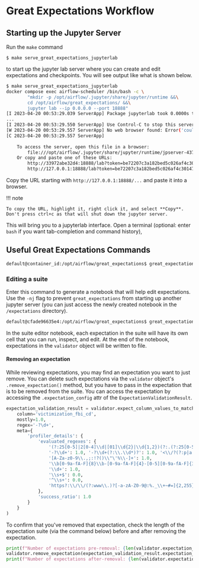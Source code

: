 # Great Expectations Workflow

## Starting up the Jupyter Server

Run the `make` command 

```$ make serve_great_expectations_jupyterlab```

to start up the jupyter lab server where you can create and edit expectations and checkpoints. You will see output like what is shown below. 

```bash
$ make serve_great_expectations_jupyterlab 
docker compose exec airflow-scheduler /bin/bash -c \
        "mkdir -p /opt/airflow/.jupyter/share/jupyter/runtime &&\
        cd /opt/airflow/great_expectations/ &&\
        jupyter lab --ip 0.0.0.0 --port 18888"
[I 2023-04-20 00:53:29.039 ServerApp] Package jupyterlab took 0.0000s to import
...
[I 2023-04-20 00:53:29.550 ServerApp] Use Control-C to stop this server and shut down all kernels (twice to skip confirmation).
[W 2023-04-20 00:53:29.557 ServerApp] No web browser found: Error('could not locate runnable browser').
[C 2023-04-20 00:53:29.557 ServerApp] 
    
    To access the server, open this file in a browser:
        file:///opt/airflow/.jupyter/share/jupyter/runtime/jpserver-437-open.html
    Or copy and paste one of these URLs:
        http://33972abe32d4:18888/lab?token=be72207c3a182bed5c026af4c3014765250e98e0f8994d9c
        http://127.0.0.1:18888/lab?token=be72207c3a182bed5c026af4c3014765250e98e0f8994d9c
```

Copy the URL starting with `http://127.0.0.1:18888/...` and paste it into a browser.

!!! note

    To copy the URL, highlight it, right click it, and select **Copy**. Don't press ctrl+c as that will shut down the jupyter server.

This will bring you to a jupyterlab interface. Open a terminal (optional: enter `bash` if you want tab-completion and command history), 

## Useful Great Expectations Commands

```bash
default@container_id:/opt/airflow/great_expectations$ great_expectations suite list
```

### Editing a suite

Enter this command to generate a notebook that will help edit expectations. Use the `-nj` flag to prevent `great_expectations` from starting up another jupyter server (you can just access the newly created notebook in the `/expectations` directory).

```bash
default@cfade96635e4:/opt/airflow/great_expectations$ great_expectations suite edit data_raw.temp_chicago_homicide_and_shooting_victimizations.warning -nj
```

In the suite editor notebook, each expectation in the suite will have its own cell that you can run, inspect, and edit. At the end of the notebook, expectations in the `validator` object will be written to file.

#### Removing an expectation

While reviewing expectations, you may find an expectation you want to just remove. You can delete such expectations via the `validator` object's `.remove_expectation()` method, but you have to pass in the expectation that is to be removed from the suite. You can access the expectation by accessing the `.expectation_config` attr of the `ExpectationValidationResult`.


```python
expectation_validation_result = validator.expect_column_values_to_match_regex(
    column='victimization_fbi_cd',
    mostly=1.0,
    regex='-?\d+',
    meta={
        'profiler_details': {
            'evaluated_regexes': {
                '(?:25[0-5]|2[0-4]\\d|[01]\\d{2}|\\d{1,2})(?:.(?:25[0-5]|2[0-4]\\d|[01]\\d{2}|\\d{1,2})){3}': 0.0,
                '-?\\d+': 1.0, '-?\\d+(?:\\.\\d*)?': 1.0, '<\\/?(?:p|a|b|img)(?: \\/)?>': 0.0,
                '[A-Za-z0-9\\.,;:!?()\\"\'%\\-]+': 1.0,
                '\\b[0-9a-fA-F]{8}\\b-[0-9a-fA-F]{4}-[0-5][0-9a-fA-F]{3}-[089ab][0-9a-fA-F]{3}-\\b[0-9a-fA-F]{12}\\b ': 0.0,
                '\\d+': 1.0,
                '\\s+$': 0.0,
                '^\\s+': 0.0,
                'https?:\\/\\/(?:www\\.)?[-a-zA-Z0-9@:%._\\+~#=]{2,255}\\.[a-z]{2,6}\\b(?:[-a-zA-Z0-9@:%_\\+.~#()?&//=]*)': 0.0
            },
            'success_ratio': 1.0
        }
    }
)
```

To confirm that you've removed that expectation, check the length of the expectation suite (via the command below) before and after removing the expectation.

```python
print(f"Number of expectations pre-removal: {len(validator.expectation_suite.expectations)}")
validator.remove_expectation(expectation_validation_result.expectation_config)
print(f"Number of expectations after-removal: {len(validator.expectation_suite.expectations)}")
```